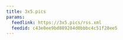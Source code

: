 ```yaml
---
title: 3x5.pics
params:
  feedlink: https://3x5.pics/rss.xml
  feedid: c43e0ee9bd889284d0bbbc4c51f28ee5
---
```

